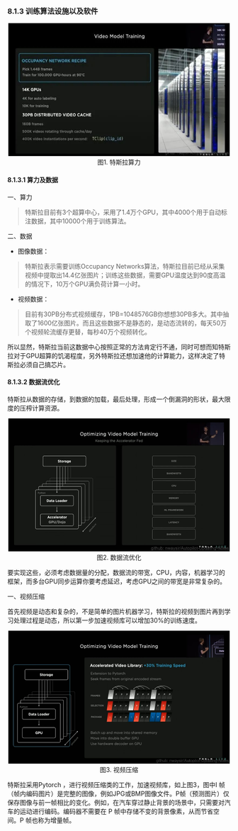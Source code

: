 ### 8.1.3 训练算法设施以及软件

<div align=center>
<img src="./imgs/8.1.3.1.jpg" width="500" height="300">
</div>
<div align=center>图1. 特斯拉算力</div>

#### 8.1.3.1 算力及数据

一、算力

>特斯拉目前有3个超算中心，采用了1.4万个GPU，其中4000个用于自动标注数据，其中10000个用于训练算法。

二、数据

- 图像数据：
>特斯拉表示需要训练Occupancy Networks算法，特斯拉目前已经从采集视频中提取出14.4亿张图片；训练这些数据，需要GPU温度达到90度高温的情况下，10万个GPU满负荷计算一小时。

- 视频数据：
>目前有30PB分布式视频缓存，1PB=1048576GB你想想30PB多大。其中抽取了1600亿张图片。而且这些数据不是静态的，是动态流转的，每天50万个视频轮流缓存更替，每秒40万个视频转化。

所以显然，特斯拉当前这数据中心按照正常的方法肯定行不通，同时可想而知特斯拉对于GPU超算的饥渴程度，另外特斯拉还想加速他的计算能力，这样决定了特斯拉必须自己搞芯片。

#### 8.1.3.2 数据流优化

特斯拉从数据的存储，到数据的加载，最后处理，形成一个倒漏洞的形状，最大限度的压榨计算资源。

<div align=center>
<img src="./imgs/8.1.3.2.jpg" width="500" height="300">
</div>
<div align=center>图2. 数据流优化</div>

要实现这些，必须考虑数据量的分配，数据流的带宽，CPU，内容，机器学习的框架，而多台GPU同步运算你要考虑延迟，考虑GPU之间的带宽是非常复杂的。

一、视频压缩

首先视频是动态和复杂的，不是简单的图片机器学习，特斯拉的视频到图片再到学习处理过程是动态，所以第一步加速视频库可以增加30%的训练速度。

<div align=center>
<img src="./imgs/8.1.3.3.jpg" width="500" height="300">
</div>
<div align=center>图3. 视频压缩</div>

特斯拉采用Pytorch ，进行视频压缩类的工作，加速视频库，如上图3，图中I 帧（帧内编码图片）是完整的图像，例如JPG或BMP图像文件。P帧（预测图片）仅保存图像与前一帧相比的变化。例如，在汽车穿过静止背景的场景中，只需要对汽车的运动进行编码。编码器不需要在 P 帧中存储不变的背景像素，从而节省空间。P 帧也称为增量帧。

